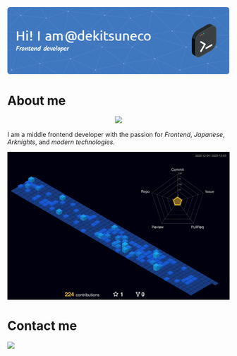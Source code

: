 <p align="center">
  <a href="https://github.com/dekitsuneco">
    <img src="./github-header-image.png" />
  </a>
</p>

# About me
<p align="center">
  <a href="https://skillicons.dev" align="right">
    <img src="https://skillicons.dev/icons?i=js,html,css,typescript,react,redux" />
  </a>
</p>

<!--![Header](./github-header-image.png)-->

<!--[![My Skills](https://skillicons.dev/icons?i=js,html,css,typescript,react,redux&perline=3)](https://skillicons.dev)-->

I am a middle frontend developer with the passion for *Frontend*, *Japanese*, *Arknights*, and *modern technologies*.

![](./profile-3d-contrib/profile-night-view.svg)


# Contact me
<a href="https://t.me/dekitsuneco">
    <img src="https://img.shields.io/badge/Telegram-2CA5E0?style=for-the-badge&logo=telegram&logoColor=white" />
</a>

<!--
**dekitsuneco/dekitsuneco** is a ✨ _special_ ✨ repository because its `README.md` (this file) appears on your GitHub profile.

Here are some ideas to get you started:

- 🔭 I’m currently working on ...
- 🌱 I’m currently learning ...
- 👯 I’m looking to collaborate on ...
- 🤔 I’m looking for help with ...
- 💬 Ask me about ...
- 📫 How to reach me: ...
- 😄 Pronouns: ...
- ⚡ Fun fact: ...
-->
